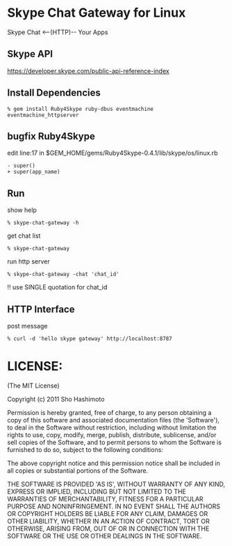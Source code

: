 Skype Chat Gateway for Linux
============================
Skype Chat <--(HTTP)-- Your Apps

Skype API
---------
https://developer.skype.com/public-api-reference-index


Install Dependencies
--------------------

    % gem install Ruby4Skype ruby-dbus eventmachine eventmachine_httpserver


bugfix Ruby4Skype
-----------------

edit line:17 in $GEM_HOME/gems/Ruby4Skype-0.4.1/lib/skype/os/linux.rb

    - super()
    + super(app_name)


Run
---

show help

    % skype-chat-gateway -h

get chat list

    % skype-chat-gateway

run http server

    % skype-chat-gateway -chat 'chat_id'

!! use SINGLE quotation for chat_id

HTTP Interface
--------------

post message

    % curl -d 'hello skype gateway' http://localhost:8787

LICENSE:
========

(The MIT License)

Copyright (c) 2011 Sho Hashimoto

Permission is hereby granted, free of charge, to any person obtaining
a copy of this software and associated documentation files (the
'Software'), to deal in the Software without restriction, including
without limitation the rights to use, copy, modify, merge, publish,
distribute, sublicense, and/or sell copies of the Software, and to
permit persons to whom the Software is furnished to do so, subject to
the following conditions:

The above copyright notice and this permission notice shall be
included in all copies or substantial portions of the Software.

THE SOFTWARE IS PROVIDED 'AS IS', WITHOUT WARRANTY OF ANY KIND,
EXPRESS OR IMPLIED, INCLUDING BUT NOT LIMITED TO THE WARRANTIES OF
MERCHANTABILITY, FITNESS FOR A PARTICULAR PURPOSE AND NONINFRINGEMENT.
IN NO EVENT SHALL THE AUTHORS OR COPYRIGHT HOLDERS BE LIABLE FOR ANY
CLAIM, DAMAGES OR OTHER LIABILITY, WHETHER IN AN ACTION OF CONTRACT,
TORT OR OTHERWISE, ARISING FROM, OUT OF OR IN CONNECTION WITH THE
SOFTWARE OR THE USE OR OTHER DEALINGS IN THE SOFTWARE.
